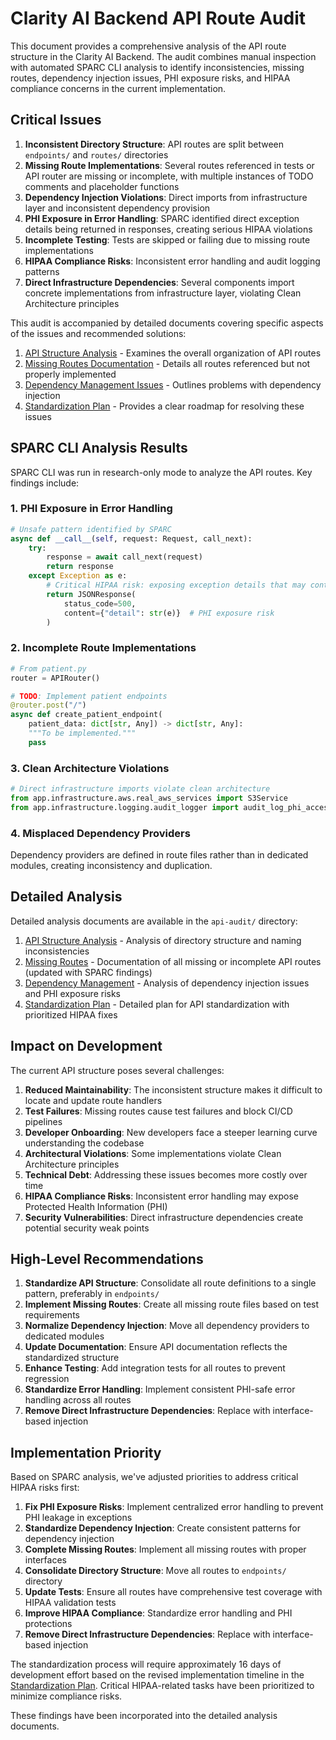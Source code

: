 # Clarity AI Backend API Route Audit

This document provides a comprehensive analysis of the API route structure in the Clarity AI Backend. The audit combines manual inspection with automated SPARC CLI analysis to identify inconsistencies, missing routes, dependency injection issues, PHI exposure risks, and HIPAA compliance concerns in the current implementation.

## Critical Issues

1. **Inconsistent Directory Structure**: API routes are split between `endpoints/` and `routes/` directories
2. **Missing Route Implementations**: Several routes referenced in tests or API router are missing or incomplete, with multiple instances of TODO comments and placeholder functions
3. **Dependency Injection Violations**: Direct imports from infrastructure layer and inconsistent dependency provision
4. **PHI Exposure in Error Handling**: SPARC identified direct exception details being returned in responses, creating serious HIPAA violations
5. **Incomplete Testing**: Tests are skipped or failing due to missing route implementations
6. **HIPAA Compliance Risks**: Inconsistent error handling and audit logging patterns
7. **Direct Infrastructure Dependencies**: Several components import concrete implementations from infrastructure layer, violating Clean Architecture principles

This audit is accompanied by detailed documents covering specific aspects of the issues and recommended solutions:

1. [API Structure Analysis](./api-audit/API_STRUCTURE_ANALYSIS.md) - Examines the overall organization of API routes
2. [Missing Routes Documentation](./api-audit/MISSING_ROUTES.md) - Details all routes referenced but not properly implemented
3. [Dependency Management Issues](./api-audit/DEPENDENCY_MANAGEMENT.md) - Outlines problems with dependency injection
4. [Standardization Plan](./api-audit/STANDARDIZATION_PLAN.md) - Provides a clear roadmap for resolving these issues

## SPARC CLI Analysis Results

SPARC CLI was run in research-only mode to analyze the API routes. Key findings include:

### 1. PHI Exposure in Error Handling

```python
# Unsafe pattern identified by SPARC
async def __call__(self, request: Request, call_next):
    try:
        response = await call_next(request)
        return response
    except Exception as e:
        # Critical HIPAA risk: exposing exception details that may contain PHI
        return JSONResponse(
            status_code=500,
            content={"detail": str(e)}  # PHI exposure risk
        )
```

### 2. Incomplete Route Implementations

```python
# From patient.py
router = APIRouter()

# TODO: Implement patient endpoints
@router.post("/")
async def create_patient_endpoint(
    patient_data: dict[str, Any]) -> dict[str, Any]:
    """To be implemented."""
    pass
```

### 3. Clean Architecture Violations

```python
# Direct infrastructure imports violate clean architecture
from app.infrastructure.aws.real_aws_services import S3Service
from app.infrastructure.logging.audit_logger import audit_log_phi_access
```

### 4. Misplaced Dependency Providers

Dependency providers are defined in route files rather than in dedicated modules, creating inconsistency and duplication.

## Detailed Analysis

Detailed analysis documents are available in the `api-audit/` directory:

1. [API Structure Analysis](api-audit/API_STRUCTURE_ANALYSIS.md) - Analysis of directory structure and naming inconsistencies
2. [Missing Routes](api-audit/MISSING_ROUTES.md) - Documentation of all missing or incomplete API routes (updated with SPARC findings)
3. [Dependency Management](api-audit/DEPENDENCY_MANAGEMENT.md) - Analysis of dependency injection issues and PHI exposure risks
4. [Standardization Plan](api-audit/STANDARDIZATION_PLAN.md) - Detailed plan for API standardization with prioritized HIPAA fixes

## Impact on Development

The current API structure poses several challenges:

1. **Reduced Maintainability**: The inconsistent structure makes it difficult to locate and update route handlers
2. **Test Failures**: Missing routes cause test failures and block CI/CD pipelines
3. **Developer Onboarding**: New developers face a steeper learning curve understanding the codebase
4. **Architectural Violations**: Some implementations violate Clean Architecture principles
5. **Technical Debt**: Addressing these issues becomes more costly over time
6. **HIPAA Compliance Risks**: Inconsistent error handling may expose Protected Health Information (PHI)
7. **Security Vulnerabilities**: Direct infrastructure dependencies create potential security weak points

## High-Level Recommendations

1. **Standardize API Structure**: Consolidate all route definitions to a single pattern, preferably in `endpoints/` 
2. **Implement Missing Routes**: Create all missing route files based on test requirements
3. **Normalize Dependency Injection**: Move all dependency providers to dedicated modules
4. **Update Documentation**: Ensure API documentation reflects the standardized structure
5. **Enhance Testing**: Add integration tests for all routes to prevent regression
6. **Standardize Error Handling**: Implement consistent PHI-safe error handling across all routes
7. **Remove Direct Infrastructure Dependencies**: Replace with interface-based injection

## Implementation Priority

Based on SPARC analysis, we've adjusted priorities to address critical HIPAA risks first:

1. **Fix PHI Exposure Risks**: Implement centralized error handling to prevent PHI leakage in exceptions
2. **Standardize Dependency Injection**: Create consistent patterns for dependency injection
3. **Complete Missing Routes**: Implement all missing routes with proper interfaces
4. **Consolidate Directory Structure**: Move all routes to `endpoints/` directory
5. **Update Tests**: Ensure all routes have comprehensive test coverage with HIPAA validation tests
6. **Improve HIPAA Compliance**: Standardize error handling and PHI protections
7. **Remove Direct Infrastructure Dependencies**: Replace with interface-based injection

The standardization process will require approximately 16 days of development effort based on the revised implementation timeline in the [Standardization Plan](api-audit/STANDARDIZATION_PLAN.md). Critical HIPAA-related tasks have been prioritized to minimize compliance risks.

These findings have been incorporated into the detailed analysis documents.
